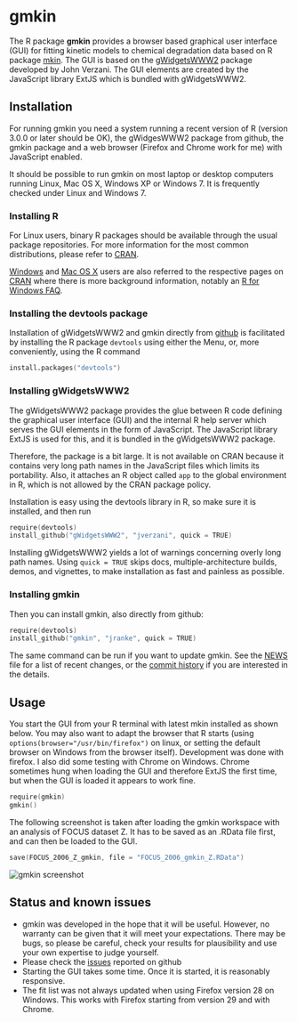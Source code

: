 # gmkin

The R package **gmkin** provides a browser based graphical user interface (GUI) for
fitting kinetic models to chemical degradation data based on R package
[mkin](http://github.com/jranke/mkin). The GUI is based on the 
[gWidgetsWWW2](http://github.com/jverzani/gWidgetsWWW2) package developed by
John Verzani. The GUI elements are created by the JavaScript library
ExtJS which is bundled with gWidgetsWWW2.

## Installation

For running gmkin you need a system running a recent version of R (version
3.0.0 or later should be OK), the gWidgesWWW2 package from github, the gmkin
package and a web browser (Firefox and Chrome work for me) with
JavaScript enabled.

It should be possible to run gmkin on most laptop or desktop computers running
Linux, Mac OS X, Windows XP or Windows 7. It is frequently checked under Linux and
Windows 7.

### Installing R

For Linux users, binary R packages should be available through the usual package repositories. 
For more information for the most common distributions, please refer to 
[CRAN](http://cran.r-project.org/bin/linux). 

[Windows](http://cran.r-project.org/bin/windows) and [Mac OS X](http://cran.r-project.org/bin/macosx)
users are also referred to the respective pages on [CRAN](http://cran.r-project.org) where
there is more background information, notably an 
[R for Windows FAQ](http://cran.r-project.org/bin/windows/base/rw-FAQ.html).

### Installing the devtools package

Installation of gWidgetsWWW2 and gmkin directly from
[github](http://github.com) is facilitated by installing the R package `devtools`
using either the Menu, or, more conveniently, using the R command

```s
install.packages("devtools")
```

### Installing gWidgetsWWW2

The gWidgetsWWW2 package provides the glue between R code defining the
graphical user interface (GUI) and the internal R help server which serves 
the GUI elements in the form of JavaScript. The JavaScript library ExtJS
is used for this, and it is bundled in the gWidgetsWWW2 package.

Therefore, the package is a bit large. It is not available on CRAN because it
contains very long path names in the JavaScript files which limits its portability.
Also, it attaches an R object called `app` to the global environment in R, which
is not allowed by the CRAN package policy.

Installation is easy using the devtools library in R, so make sure it is installed, and 
then run

```s
require(devtools)
install_github("gWidgetsWWW2", "jverzani", quick = TRUE)
```

Installing gWidgetsWWW2 yields a lot of warnings concerning overly long path
names.  Using `quick = TRUE` skips docs, multiple-architecture builds, demos,
and vignettes, to make installation as fast and painless as possible.

### Installing gmkin

Then you can install gmkin, also directly from github:

```s
require(devtools)
install_github("gmkin", "jranke", quick = TRUE)
```

The same command can be run if you want to update gmkin. See the 
[NEWS](https://github.com/jranke/gmkin/blob/master/NEWS.md) file 
for a list of recent changes, or the 
[commit history](https://github.com/jranke/gmkin/commits/master)
if you are interested in the details.

## Usage

You start the GUI from your R terminal with latest mkin installed as shown below. 
You may also want to adapt the browser that R starts (using
`options(browser="/usr/bin/firefox")` on linux, or setting the default browser
on Windows from the browser itself). Development was done with firefox. I also
did some testing with Chrome on Windows. Chrome sometimes hung when loading
the GUI and therefore ExtJS the first time, but when the GUI is loaded it appears
to work fine.

```s
require(gmkin)
gmkin()
```

The following screenshot is taken after loading the gmkin workspace with
an analysis of FOCUS dataset Z. It has to be saved as an .RData file 
first, and can then be loaded to the GUI.

```s
save(FOCUS_2006_Z_gmkin, file = "FOCUS_2006_gmkin_Z.RData")
```

![gmkin screenshot](gmkin_screenshot.png)

## Status and known issues

- gmkin was developed in the hope that it will be useful. However, no warranty can be 
  given that it will meet your expectations. There may be bugs, so please be
  careful, check your results for plausibility and use your own expertise to judge
  yourself.
- Please check the [issues](https://github.com/jranke/gmkin/issues) reported on github
- Starting the GUI takes some time. Once it is started, it is reasonably responsive.
- The fit list was not always updated when using Firefox version 28 on Windows. This
  works with Firefox starting from version 29 and with Chrome.
